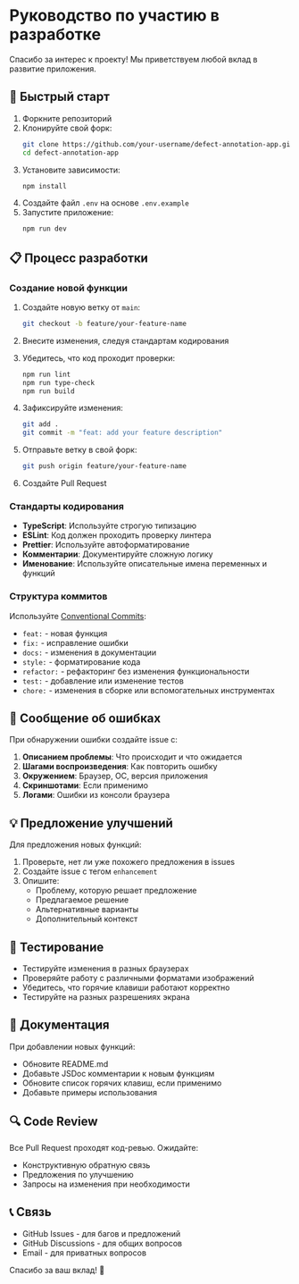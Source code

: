 # Руководство по участию в разработке

Спасибо за интерес к проекту! Мы приветствуем любой вклад в развитие приложения.

## 🚀 Быстрый старт

1. Форкните репозиторий
2. Клонируйте свой форк:
   ```bash
   git clone https://github.com/your-username/defect-annotation-app.git
   cd defect-annotation-app
   ```
3. Установите зависимости:
   ```bash
   npm install
   ```
4. Создайте файл `.env` на основе `.env.example`
5. Запустите приложение:
   ```bash
   npm run dev
   ```

## 📋 Процесс разработки

### Создание новой функции

1. Создайте новую ветку от `main`:
   ```bash
   git checkout -b feature/your-feature-name
   ```

2. Внесите изменения, следуя стандартам кодирования

3. Убедитесь, что код проходит проверки:
   ```bash
   npm run lint
   npm run type-check
   npm run build
   ```

4. Зафиксируйте изменения:
   ```bash
   git add .
   git commit -m "feat: add your feature description"
   ```

5. Отправьте ветку в свой форк:
   ```bash
   git push origin feature/your-feature-name
   ```

6. Создайте Pull Request

### Стандарты кодирования

- **TypeScript**: Используйте строгую типизацию
- **ESLint**: Код должен проходить проверку линтера
- **Prettier**: Используйте автоформатирование
- **Комментарии**: Документируйте сложную логику
- **Именование**: Используйте описательные имена переменных и функций

### Структура коммитов

Используйте [Conventional Commits](https://www.conventionalcommits.org/):

- `feat:` - новая функция
- `fix:` - исправление ошибки
- `docs:` - изменения в документации
- `style:` - форматирование кода
- `refactor:` - рефакторинг без изменения функциональности
- `test:` - добавление или изменение тестов
- `chore:` - изменения в сборке или вспомогательных инструментах

## 🐛 Сообщение об ошибках

При обнаружении ошибки создайте issue с:

1. **Описанием проблемы**: Что происходит и что ожидается
2. **Шагами воспроизведения**: Как повторить ошибку
3. **Окружением**: Браузер, ОС, версия приложения
4. **Скриншотами**: Если применимо
5. **Логами**: Ошибки из консоли браузера

## 💡 Предложение улучшений

Для предложения новых функций:

1. Проверьте, нет ли уже похожего предложения в issues
2. Создайте issue с тегом `enhancement`
3. Опишите:
   - Проблему, которую решает предложение
   - Предлагаемое решение
   - Альтернативные варианты
   - Дополнительный контекст

## 🧪 Тестирование

- Тестируйте изменения в разных браузерах
- Проверяйте работу с различными форматами изображений
- Убедитесь, что горячие клавиши работают корректно
- Тестируйте на разных разрешениях экрана

## 📝 Документация

При добавлении новых функций:

- Обновите README.md
- Добавьте JSDoc комментарии к новым функциям
- Обновите список горячих клавиш, если применимо
- Добавьте примеры использования

## 🔍 Code Review

Все Pull Request проходят код-ревью. Ожидайте:

- Конструктивную обратную связь
- Предложения по улучшению
- Запросы на изменения при необходимости

## 📞 Связь

- GitHub Issues - для багов и предложений
- GitHub Discussions - для общих вопросов
- Email - для приватных вопросов

Спасибо за ваш вклад! 🎉